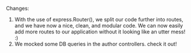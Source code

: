 Changes:

1. With the use of express.Router(), we split our code further into routes, and we have now a nice, clean, and modular code. We can now easily add more routes to our application without it looking like an utter mess! :)
2. We mocked some DB queries in the author controllers. check it out!